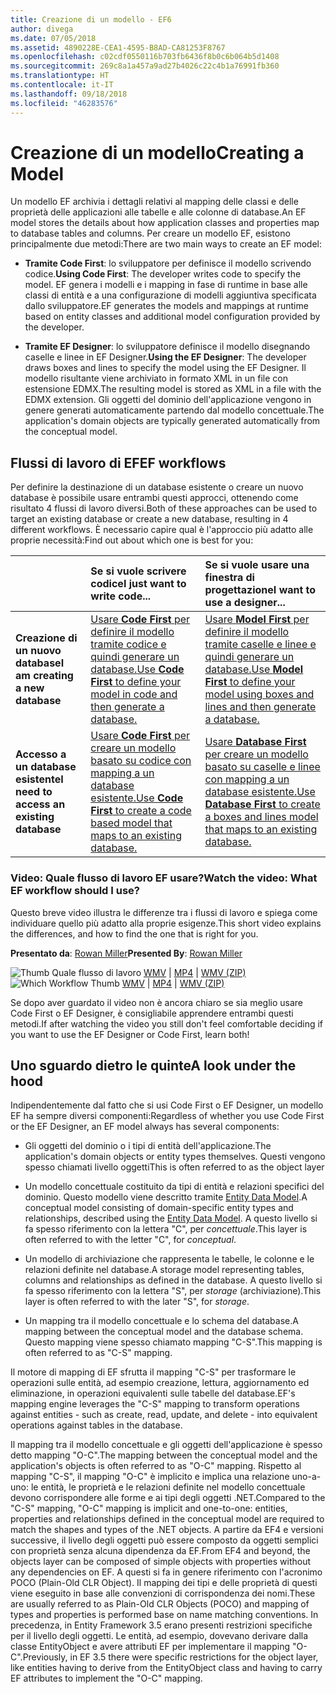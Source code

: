 ```yaml
---
title: Creazione di un modello - EF6
author: divega
ms.date: 07/05/2018
ms.assetid: 4890228E-CEA1-4595-B8AD-CA81253F8767
ms.openlocfilehash: c02cdf0550116b703fb6436f8b0c6b064b5d1408
ms.sourcegitcommit: 269c8a1a457a9ad27b4026c22c4b1a76991fb360
ms.translationtype: HT
ms.contentlocale: it-IT
ms.lasthandoff: 09/18/2018
ms.locfileid: "46283576"
---
```

# <a name="creating-a-model"></a><span data-ttu-id="06a2b-102">Creazione di un modello</span><span class="sxs-lookup"><span data-stu-id="06a2b-102">Creating a Model</span></span>

<span data-ttu-id="06a2b-103">Un modello EF archivia i dettagli relativi al mapping delle classi e delle proprietà delle applicazioni alle tabelle e alle colonne di database.</span><span class="sxs-lookup"><span data-stu-id="06a2b-103">An EF model stores the details about how application classes and properties map to database tables and columns.</span></span> <span data-ttu-id="06a2b-104">Per creare un modello EF, esistono principalmente due metodi:</span><span class="sxs-lookup"><span data-stu-id="06a2b-104">There are two main ways to create an EF model:</span></span>

- <span data-ttu-id="06a2b-105">**Tramite Code First**: lo sviluppatore per definisce il modello scrivendo codice.</span><span class="sxs-lookup"><span data-stu-id="06a2b-105">**Using Code First**: The developer writes code to specify the model.</span></span> <span data-ttu-id="06a2b-106">EF genera i modelli e i mapping in fase di runtime in base alle classi di entità e a una configurazione di modelli aggiuntiva specificata dallo sviluppatore.</span><span class="sxs-lookup"><span data-stu-id="06a2b-106">EF generates the models and mappings at runtime based on entity classes and additional model configuration provided by the developer.</span></span>

- <span data-ttu-id="06a2b-107">**Tramite EF Designer**: lo sviluppatore definisce il modello disegnando caselle e linee in EF Designer.</span><span class="sxs-lookup"><span data-stu-id="06a2b-107">**Using the EF Designer**: The developer draws boxes and lines to specify the model using the EF Designer.</span></span> <span data-ttu-id="06a2b-108">Il modello risultante viene archiviato in formato XML in un file con estensione EDMX.</span><span class="sxs-lookup"><span data-stu-id="06a2b-108">The resulting model is stored as XML in a file with the EDMX extension.</span></span> <span data-ttu-id="06a2b-109">Gli oggetti del dominio dell'applicazione vengono in genere generati automaticamente partendo dal modello concettuale.</span><span class="sxs-lookup"><span data-stu-id="06a2b-109">The application's domain objects are typically generated automatically from the conceptual model.</span></span>

## <a name="ef-workflows"></a><span data-ttu-id="06a2b-110">Flussi di lavoro di EF</span><span class="sxs-lookup"><span data-stu-id="06a2b-110">EF workflows</span></span>

<span data-ttu-id="06a2b-111">Per definire la destinazione di un database esistente o creare un nuovo database è possibile usare entrambi questi approcci, ottenendo come risultato 4 flussi di lavoro diversi.</span><span class="sxs-lookup"><span data-stu-id="06a2b-111">Both of these approaches can be used to target an existing database or create a new database, resulting in 4 different workflows.</span></span>
<span data-ttu-id="06a2b-112">È necessario capire qual è l'approccio più adatto alle proprie necessità:</span><span class="sxs-lookup"><span data-stu-id="06a2b-112">Find out about which one is best for you:</span></span>  

|                                           | <span data-ttu-id="06a2b-113">Se si vuole scrivere codice</span><span class="sxs-lookup"><span data-stu-id="06a2b-113">I just want to write code...</span></span>                                                                                                                   | <span data-ttu-id="06a2b-114">Se si vuole usare una finestra di progettazione</span><span class="sxs-lookup"><span data-stu-id="06a2b-114">I want to use a designer...</span></span>                                                                                                                        |
|:------------------------------------------|:-----------------------------------------------------------------------------------------------------------------------------------------------|:---------------------------------------------------------------------------------------------------------------------------------------------------|
| <span data-ttu-id="06a2b-115">**Creazione di un nuovo database**</span><span class="sxs-lookup"><span data-stu-id="06a2b-115">**I am creating a new database**</span></span>          | [<span data-ttu-id="06a2b-116">Usare **Code First** per definire il modello tramite codice e quindi generare un database.</span><span class="sxs-lookup"><span data-stu-id="06a2b-116">Use **Code First** to define your model in code and then generate a database.</span></span>](~/ef6/modeling/code-first/workflows/new-database.md)           | [<span data-ttu-id="06a2b-117">Usare **Model First** per definire il modello tramite caselle e linee e quindi generare un database.</span><span class="sxs-lookup"><span data-stu-id="06a2b-117">Use **Model First** to define your model using boxes and lines and then generate a database.</span></span>](~/ef6/modeling/designer/workflows/model-first.md)   |
| <span data-ttu-id="06a2b-118">**Accesso a un database esistente**</span><span class="sxs-lookup"><span data-stu-id="06a2b-118">**I need to access an existing database**</span></span> | [<span data-ttu-id="06a2b-119">Usare **Code First** per creare un modello basato su codice con mapping a un database esistente.</span><span class="sxs-lookup"><span data-stu-id="06a2b-119">Use **Code First** to create a code based model that maps to an existing database.</span></span>](~/ef6/modeling/code-first/workflows/existing-database.md) | [<span data-ttu-id="06a2b-120">Usare **Database First** per creare un modello basato su caselle e linee con mapping a un database esistente.</span><span class="sxs-lookup"><span data-stu-id="06a2b-120">Use **Database First** to create a boxes and lines model that maps to an existing database.</span></span>](~/ef6/modeling/designer/workflows/database-first.md) |

### <a name="watch-the-video-what-ef-workflow-should-i-use"></a><span data-ttu-id="06a2b-121">Video: Quale flusso di lavoro EF usare?</span><span class="sxs-lookup"><span data-stu-id="06a2b-121">Watch the video: What EF workflow should I use?</span></span>

<span data-ttu-id="06a2b-122">Questo breve video illustra le differenze tra i flussi di lavoro e spiega come individuare quello più adatto alla proprie esigenze.</span><span class="sxs-lookup"><span data-stu-id="06a2b-122">This short video explains the differences, and how to find the one that is right for you.</span></span>

<span data-ttu-id="06a2b-123">**Presentato da**: [Rowan Miller](http://romiller.com/)</span><span class="sxs-lookup"><span data-stu-id="06a2b-123">**Presented By**: [Rowan Miller](http://romiller.com/)</span></span>

<span data-ttu-id="06a2b-124">![Thumb Quale flusso di lavoro](../media/whichworkflow-thumb.png) [WMV](https://download.microsoft.com/download/8/F/8/8F81F4CD-3678-4229-8D79-0C63FFA3C595/HDI_ITPro_Technet_winvideo_ChoseYourWorkflow.wmv) | [MP4](https://download.microsoft.com/download/8/F/8/8F81F4CD-3678-4229-8D79-0C63FFA3C595/HDI_ITPro_Technet_mp4video_ChoseYourWorkflow.m4v) | [WMV (ZIP)](https://download.microsoft.com/download/8/F/8/8F81F4CD-3678-4229-8D79-0C63FFA3C595/HDI_ITPro_Technet_winvideo_ChoseYourWorkflow.zip)</span><span class="sxs-lookup"><span data-stu-id="06a2b-124">![Which Workflow Thumb](../media/whichworkflow-thumb.png) [WMV](https://download.microsoft.com/download/8/F/8/8F81F4CD-3678-4229-8D79-0C63FFA3C595/HDI_ITPro_Technet_winvideo_ChoseYourWorkflow.wmv) | [MP4](https://download.microsoft.com/download/8/F/8/8F81F4CD-3678-4229-8D79-0C63FFA3C595/HDI_ITPro_Technet_mp4video_ChoseYourWorkflow.m4v) | [WMV (ZIP)](https://download.microsoft.com/download/8/F/8/8F81F4CD-3678-4229-8D79-0C63FFA3C595/HDI_ITPro_Technet_winvideo_ChoseYourWorkflow.zip)</span></span>

<span data-ttu-id="06a2b-125">Se dopo aver guardato il video non è ancora chiaro se sia meglio usare Code First o EF Designer, è consigliabile apprendere entrambi questi metodi.</span><span class="sxs-lookup"><span data-stu-id="06a2b-125">If after watching the video you still don't feel comfortable deciding if you want to use the EF Designer or Code First, learn both!</span></span>

## <a name="a-look-under-the-hood"></a><span data-ttu-id="06a2b-126">Uno sguardo dietro le quinte</span><span class="sxs-lookup"><span data-stu-id="06a2b-126">A look under the hood</span></span>

<span data-ttu-id="06a2b-127">Indipendentemente dal fatto che si usi Code First o EF Designer, un modello EF ha sempre diversi componenti:</span><span class="sxs-lookup"><span data-stu-id="06a2b-127">Regardless of whether you use Code First or the EF Designer, an EF model always has several components:</span></span>

- <span data-ttu-id="06a2b-128">Gli oggetti del dominio o i tipi di entità dell'applicazione.</span><span class="sxs-lookup"><span data-stu-id="06a2b-128">The application's domain objects or entity types themselves.</span></span> <span data-ttu-id="06a2b-129">Questi vengono spesso chiamati livello oggetti</span><span class="sxs-lookup"><span data-stu-id="06a2b-129">This is often referred to as the object layer</span></span>

- <span data-ttu-id="06a2b-130">Un modello concettuale costituito da tipi di entità e relazioni specifici del dominio. Questo modello viene descritto tramite [Entity Data Model](~/ef6/resources/glossary.md#entity-data-model).</span><span class="sxs-lookup"><span data-stu-id="06a2b-130">A conceptual model consisting of domain-specific entity types and relationships, described using the [Entity Data Model](~/ef6/resources/glossary.md#entity-data-model).</span></span> <span data-ttu-id="06a2b-131">A questo livello si fa spesso riferimento con la lettera "C", per _concettuale_.</span><span class="sxs-lookup"><span data-stu-id="06a2b-131">This layer is often referred to with the letter "C", for _conceptual_.</span></span>

- <span data-ttu-id="06a2b-132">Un modello di archiviazione che rappresenta le tabelle, le colonne e le relazioni definite nel database.</span><span class="sxs-lookup"><span data-stu-id="06a2b-132">A storage model representing tables, columns and relationships as defined in the database.</span></span> <span data-ttu-id="06a2b-133">A questo livello si fa spesso riferimento con la lettera "S", per _storage_ (archiviazione).</span><span class="sxs-lookup"><span data-stu-id="06a2b-133">This layer is often referred to with the later "S", for _storage_.</span></span>  

- <span data-ttu-id="06a2b-134">Un mapping tra il modello concettuale e lo schema del database.</span><span class="sxs-lookup"><span data-stu-id="06a2b-134">A mapping between the conceptual model and the database schema.</span></span> <span data-ttu-id="06a2b-135">Questo mapping viene spesso chiamato mapping "C-S".</span><span class="sxs-lookup"><span data-stu-id="06a2b-135">This mapping is often referred to as "C-S" mapping.</span></span>

<span data-ttu-id="06a2b-136">Il motore di mapping di EF sfrutta il mapping "C-S" per trasformare le operazioni sulle entità, ad esempio creazione, lettura, aggiornamento ed eliminazione, in operazioni equivalenti sulle tabelle del database.</span><span class="sxs-lookup"><span data-stu-id="06a2b-136">EF's mapping engine leverages the "C-S" mapping to transform operations against entities - such as create, read, update, and delete - into equivalent operations against tables in the database.</span></span>

<span data-ttu-id="06a2b-137">Il mapping tra il modello concettuale e gli oggetti dell'applicazione è spesso detto mapping "O-C".</span><span class="sxs-lookup"><span data-stu-id="06a2b-137">The mapping between the conceptual model and the application's objects is often referred to as "O-C" mapping.</span></span> <span data-ttu-id="06a2b-138">Rispetto al mapping "C-S", il mapping "O-C" è implicito e implica una relazione uno-a-uno: le entità, le proprietà e le relazioni definite nel modello concettuale devono corrispondere alle forme e ai tipi degli oggetti .NET.</span><span class="sxs-lookup"><span data-stu-id="06a2b-138">Compared to the "C-S" mapping, "O-C" mapping is implicit and one-to-one: entities, properties and relationships defined in the conceptual model are required to match the shapes and types of the .NET objects.</span></span> <span data-ttu-id="06a2b-139">A partire da EF4 e versioni successive, il livello degli oggetti può essere composto da oggetti semplici con proprietà senza alcuna dipendenza da EF.</span><span class="sxs-lookup"><span data-stu-id="06a2b-139">From EF4 and beyond, the objects layer can be composed of simple objects with properties without any dependencies on EF.</span></span> <span data-ttu-id="06a2b-140">A questi si fa in genere riferimento con l'acronimo POCO (Plain-Old CLR Object). Il mapping dei tipi e delle proprietà di questi viene eseguito in base alle convenzioni di corrispondenza dei nomi.</span><span class="sxs-lookup"><span data-stu-id="06a2b-140">These are usually referred to as Plain-Old CLR Objects (POCO) and mapping of types and properties is performed base on name matching conventions.</span></span> <span data-ttu-id="06a2b-141">In precedenza, in Entity Framework 3.5 erano presenti restrizioni specifiche per il livello degli oggetti. Le entità, ad esempio, dovevano derivare dalla classe EntityObject e avere attributi EF per implementare il mapping "O-C".</span><span class="sxs-lookup"><span data-stu-id="06a2b-141">Previously, in EF 3.5 there were specific restrictions for the object layer, like entities having to derive from the EntityObject class and having to carry EF attributes to implement the "O-C" mapping.</span></span>
